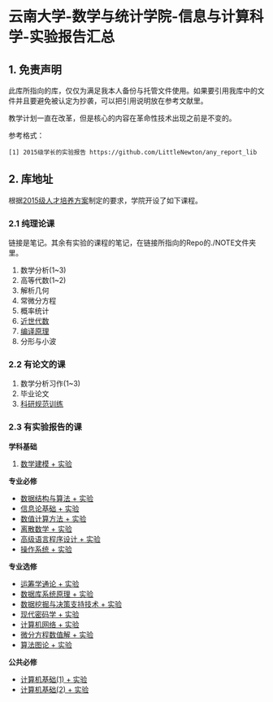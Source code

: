 # 云南大学-数学与统计学院-信息与计算科学-实验报告汇总

## 1. 免责声明

此库所指向的库，仅仅为满足我本人备份与托管文件使用。如果要引用我库中的文件并且要避免被认定为抄袭，可以把引用说明放在参考文献里。

教学计划一直在改革，但是核心的内容在革命性技术出现之前是不变的。

参考格式：

```
[1] 2015级学长的实验报告 https://github.com/LittleNewton/any_report_lib
```

## 2. 库地址

根据[2015级人才培养方案](https://github.com/LittleNewton/Undergraduate_Course)制定的要求，学院开设了如下课程。

### 2.1 纯理论课

链接是笔记。其余有实验的课程的笔记，在链接所指向的Repo的./NOTE文件夹里。

1. 数学分析(1~3)
2. 高等代数(1~2)
3. 解析几何
4. 常微分方程
5. 概率统计
6. [近世代数](https://github.com/LittleNewton/NOTES_Modern_Algebra)
7. [编译原理](https://github.com/LittleNewton/NOTES_Compile_Principles)
8. 分形与小波

### 2.2 有论文的课

1. 数学分析习作(1~3)
2. 毕业论文
3. [科研规范训练](https://github.com/LittleNewton/Academic_Training)

### 2.3 有实验报告的课

**学科基础**

1. [数学建模 + 实验](https://github.com/LittleNewton/Mathematical_Modeling_Report)

**专业必修**

- [数据结构与算法 + 实验](https://github.com/LittleNewton/Data_Structure_and_Algorithm_Report)
- [信息论基础 + 实验](https://github.com/LittleNewton/Academic_Training)
- [数值计算方法 + 实验](https://github.com/LittleNewton/Numerical_Calculation_Report)
- [离散数学 + 实验](https://github.com/LittleNewton/Discrete_Mathematics_Report)
- [高级语言程序设计 + 实验](https://github.com/LittleNewton/C_Program_Design_Report)
- [操作系统 + 实验](https://github.com/LittleNewton/Operating_System_Report)

**专业选修**

- [运筹学通论 + 实验](https://github.com/LittleNewton/Operations_Research_Report)
- [数据库系统原理 + 实验](https://github.com/LittleNewton/Database_System_Introduction_Report)
- [数据挖掘与决策支持技术 + 实验](https://github.com/LittleNewton/Data_Mining_Report)
- [现代密码学 + 实验](https://github.com/LittleNewton/Modern_Cryptography_Report)
- [计算机网络 + 实验](https://github.com/LittleNewton/Computer_Network_Report)
- [微分方程数值解 + 实验]()
- [算法图论 + 实验]()

**公共必修**

- [计算机基础(1) + 实验]()
- [计算机基础(2) + 实验]()

